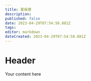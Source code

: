 ```yaml
---
title: 夏侯德
description: 
published: false
date: 2023-04-29T07:54:58.881Z
tags: 
editor: markdown
dateCreated: 2023-04-29T07:54:58.881Z
---
```


# Header
Your content here

